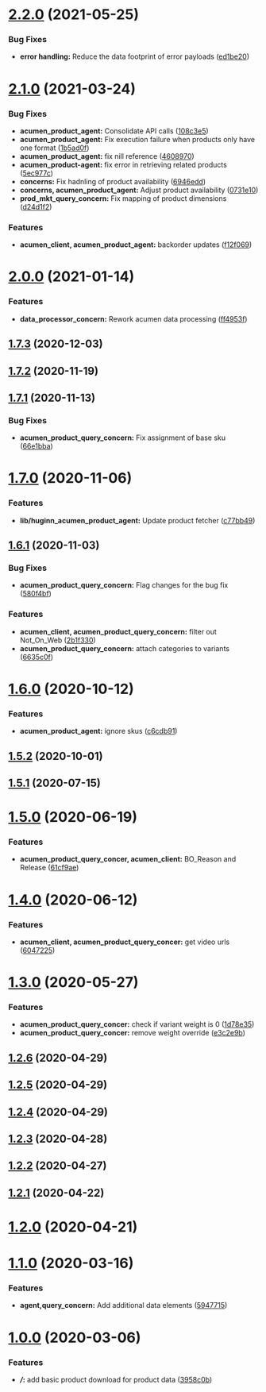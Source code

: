 # [2.2.0](https://github.com/5-stones/huginn_acumen_product_agent/compare/v2.1.0...v2.2.0) (2021-05-25)


### Bug Fixes

* **error handling:** Reduce the data footprint of error payloads ([ed1be20](https://github.com/5-stones/huginn_acumen_product_agent/commit/ed1be205ce198c73534049f6fd4a32f0db3053a2))



# [2.1.0](https://github.com/5-stones/huginn_acumen_product_agent/compare/v2.0.0...v2.1.0) (2021-03-24)


### Bug Fixes

* **acumen_product_agent:** Consolidate API calls ([108c3e5](https://github.com/5-stones/huginn_acumen_product_agent/commit/108c3e596d9037b54e8f55a8bedc2d7f5fcbd80e))
* **acumen_product_agent:** Fix execution failure when products only have one format ([1b5ad0f](https://github.com/5-stones/huginn_acumen_product_agent/commit/1b5ad0f42ed5c11617f84989387ee7ea16a49b9d))
* **acumen_product_agent:** fix nill reference ([4608970](https://github.com/5-stones/huginn_acumen_product_agent/commit/460897068bf4ba1c99590450c6878b804753a672))
* **acumen_product-agent:** fix error in retrieving related products ([5ec977c](https://github.com/5-stones/huginn_acumen_product_agent/commit/5ec977cddd021c81a1a4d0a8e71afd81ced44cb9))
* **concerns:** Fix hadnling of product availability ([6946edd](https://github.com/5-stones/huginn_acumen_product_agent/commit/6946edd1814e29d4fde689f0c1095f407b640a50))
* **concerns, acumen_product_agent:** Adjust product availability ([0731e10](https://github.com/5-stones/huginn_acumen_product_agent/commit/0731e10b75c0dac4289f859a3985143fda7cb1c6))
* **prod_mkt_query_concern:** Fix mapping of product dimensions ([d24d1f2](https://github.com/5-stones/huginn_acumen_product_agent/commit/d24d1f27fba706a2a72f172f1fea84fd6ab467cf))


### Features

* **acumen_client, acumen_product_agent:** backorder updates ([f12f069](https://github.com/5-stones/huginn_acumen_product_agent/commit/f12f0692469a5fe5daccbc45580293097ceeeeed))



# [2.0.0](https://github.com/5-stones/huginn_acumen_product_agent/compare/v1.7.3...v2.0.0) (2021-01-14)


### Features

* **data_processor_concern:** Rework acumen data processing ([ff4953f](https://github.com/5-stones/huginn_acumen_product_agent/commit/ff4953f4cd5cf1ee3cf3799dfec8a9899c19b6d1))



## [1.7.3](https://github.com/5-stones/huginn_acumen_product_agent/compare/v1.7.2...v1.7.3) (2020-12-03)



## [1.7.2](https://github.com/5-stones/huginn_acumen_product_agent/compare/v1.7.1...v1.7.2) (2020-11-19)



## [1.7.1](https://github.com/5-stones/huginn_acumen_product_agent/compare/v1.7.0...v1.7.1) (2020-11-13)


### Bug Fixes

* **acumen_product_query_concern:** Fix assignment of base sku ([66e1bba](https://github.com/5-stones/huginn_acumen_product_agent/commit/66e1bba7b96b193b52431e570a2c16b62f9eca54))



# [1.7.0](https://github.com/5-stones/huginn_acumen_product_agent/compare/v1.6.1...v1.7.0) (2020-11-06)


### Features

* **lib/huginn_acumen_product_agent:** Update product fetcher ([c77bb49](https://github.com/5-stones/huginn_acumen_product_agent/commit/c77bb493d5e5b383ff6a9d7bc115cca7583bb704))



## [1.6.1](https://github.com/5-stones/huginn_acumen_product_agent/compare/v1.6.0...v1.6.1) (2020-11-03)


### Bug Fixes

* **acumen_product_query_concern:** Flag changes for the bug fix ([580f4bf](https://github.com/5-stones/huginn_acumen_product_agent/commit/580f4bfca525a2d29ed9fd9fb3933518902c1031))


### Features

* **acumen_client, acumen_product_query_concern:** filter out Not_On_Web ([2b1f330](https://github.com/5-stones/huginn_acumen_product_agent/commit/2b1f330c81282bb9e5100f62253b0bc0d3950bc6))
* **acumen_product_query_concern:** attach categories to variants ([6635c0f](https://github.com/5-stones/huginn_acumen_product_agent/commit/6635c0f7b1f308181ad443dae1426077f15a1222))



# [1.6.0](https://github.com/5-stones/huginn_acumen_product_agent/compare/v1.5.2...v1.6.0) (2020-10-12)


### Features

* **acumen_product_agent:** ignore skus ([c6cdb91](https://github.com/5-stones/huginn_acumen_product_agent/commit/c6cdb91f08cc50c30e83960eb8efb1b5c65c323f))



## [1.5.2](https://github.com/5-stones/huginn_acumen_product_agent/compare/v1.5.1...v1.5.2) (2020-10-01)



## [1.5.1](https://github.com/5-stones/huginn_acumen_product_agent/compare/v1.5.0...v1.5.1) (2020-07-15)



# [1.5.0](https://github.com/5-stones/huginn_acumen_product_agent/compare/v1.4.0...v1.5.0) (2020-06-19)


### Features

* **acumen_product_query_concer, acumen_client:** BO_Reason and Release ([61cf9ae](https://github.com/5-stones/huginn_acumen_product_agent/commit/61cf9ae9c07f5fd6e879296b27effd6038b7fc24))



# [1.4.0](https://github.com/5-stones/huginn_acumen_product_agent/compare/v1.3.0...v1.4.0) (2020-06-12)


### Features

* **acumen_client, acumen_product_query_concer:** get video urls ([6047225](https://github.com/5-stones/huginn_acumen_product_agent/commit/60472257454e2f6f1621ea9b9be60d35d4b26ff0))



# [1.3.0](https://github.com/5-stones/huginn_acumen_product_agent/compare/v1.2.6...v1.3.0) (2020-05-27)


### Features

* **acumen_product_query_concer:** check if variant weight is 0 ([1d78e35](https://github.com/5-stones/huginn_acumen_product_agent/commit/1d78e3599f60927ce446a1b41cfae6dec1b004a0))
* **acumen_product_query_concer:** remove weight override ([e3c2e9b](https://github.com/5-stones/huginn_acumen_product_agent/commit/e3c2e9b22d0f96919c61ec85be56281b240683ef))



## [1.2.6](https://github.com/5-stones/huginn_acumen_product_agent/compare/v1.2.5...v1.2.6) (2020-04-29)



## [1.2.5](https://github.com/5-stones/huginn_acumen_product_agent/compare/v1.2.4...v1.2.5) (2020-04-29)



## [1.2.4](https://github.com/5-stones/huginn_acumen_product_agent/compare/v1.2.3...v1.2.4) (2020-04-29)



## [1.2.3](https://github.com/5-stones/huginn_acumen_product_agent/compare/v1.2.2...v1.2.3) (2020-04-28)



## [1.2.2](https://github.com/5-stones/huginn_acumen_product_agent/compare/v1.2.1...v1.2.2) (2020-04-27)



## [1.2.1](https://github.com/5-stones/huginn_acumen_product_agent/compare/v1.2.0...v1.2.1) (2020-04-22)



# [1.2.0](https://github.com/5-stones/huginn_acumen_product_agent/compare/v1.1.0...v1.2.0) (2020-04-21)



# [1.1.0](https://github.com/5-stones/huginn_acumen_product_agent/compare/v1.0.0...v1.1.0) (2020-03-16)


### Features

* **agent,query_concern:** Add additional data elements ([5947715](https://github.com/5-stones/huginn_acumen_product_agent/commit/5947715114ffac59dc9de5ecc95ff946d62329c4))



# [1.0.0](https://github.com/5-stones/huginn_acumen_product_agent/compare/3958c0b86a0af452f55e6de5dcfdd54ba35cb255...v1.0.0) (2020-03-06)


### Features

* ***/*:** add basic product download for product data ([3958c0b](https://github.com/5-stones/huginn_acumen_product_agent/commit/3958c0b86a0af452f55e6de5dcfdd54ba35cb255))



